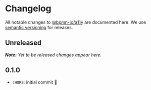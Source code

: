 # Changelog

All notable changes to [@bpmn-io/a11y](https://github.com/bpmn-io/a11y) are documented here. We use [semantic versioning](http://semver.org/) for releases.

## Unreleased

___Note:__ Yet to be released changes appear here._

## 0.1.0

* `CHORE`: initial commit :tada:
